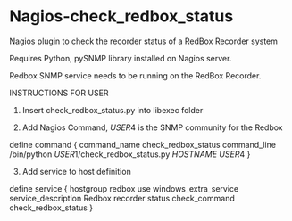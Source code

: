 # Nagios-check_redbox_status
Nagios plugin to check the recorder status of a RedBox Recorder system

Requires Python, pySNMP library installed on Nagios server.

Redbox SNMP service needs to be running on the RedBox Recorder.

INSTRUCTIONS FOR USER

1. Insert check_redbox_status.py into libexec folder

2. Add Nagios Command, $USER4$ is the SNMP community for the Redbox

define command {
        command_name    check_redbox_status
        command_line    /bin/python $USER1$/check_redbox_status.py $HOSTNAME$ $USER4$
        }

3. Add service to host definition 

define service {
        hostgroup    redbox
        use     windows_extra_service
        service_description     Redbox recorder status
        check_command check_redbox_status
        }

